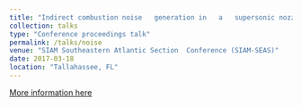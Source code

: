 ```yaml
---
title: "Indirect combustion	noise	generation in	a	supersonic nozzle"
collection: talks
type: "Conference proceedings talk"
permalink: /talks/noise
venue: "SIAM Southeastern Atlantic Section	Conference (SIAM-SEAS)"
date: 2017-03-18
location: "Tallahassee, FL"
---
```

[More information here](https://siamseas.fsu.edu/2017/events/programSIAM-SEAS.pdf)
